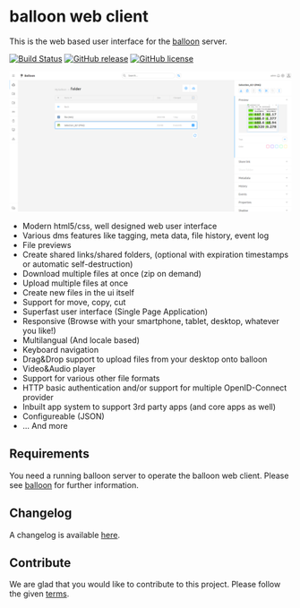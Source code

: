 # balloon web client

This is the web based user interface for the [balloon](https://github.com/gyselroth/balloon) server.

[![Build Status](https://travis-ci.org/gyselroth/balloon-client-web.svg)](https://travis-ci.org/gyselroth/balloon-client-web)
[![GitHub release](https://img.shields.io/github/release/gyselroth/balloon-client-web.svg)](https://github.com/gyselroth/balloon-client-web/releases)
[![GitHub license](https://img.shields.io/badge/license-GPL-blue.svg)](https://raw.githubusercontent.com/gyselroth/balloon-client-web/master/LICENSE)

<p align="center">
  <img src="https://raw.githubusercontent.com/gyselroth/balloon-screenshots/master/src/tree.png"/>
</p>

* Modern html5/css, well designed web user interface
* Various dms features like tagging, meta data, file history, event log
* File previews
* Create shared links/shared folders, (optional with expiration timestamps or automatic self-destruction)
* Download multiple files at once (zip on demand)
* Upload multiple files at once
* Create new files in the ui itself
* Support for move, copy, cut
* Superfast user interface (Single Page Application)
* Responsive (Browse with your smartphone, tablet, desktop, whatever you like!)
* Multilangual (And locale based)
* Keyboard navigation
* Drag&Drop support to upload files from your desktop onto balloon
* Video&Audio player
* Support for various other file formats
* HTTP basic authentication and/or support for multiple OpenID-Connect provider
* Inbuilt app system to support 3rd party apps (and core apps as well)
* Configureable (JSON)
* ... And more

## Requirements
You need a running balloon server to operate the balloon web client. Please see [balloon](https://github.com/gyselroth/balloon) for further information.

## Changelog
A changelog is available [here](https://github.com/gyselroth/balloon-client-web/blob/master/CHANGELOG.md).

## Contribute
We are glad that you would like to contribute to this project. Please follow the given [terms](https://github.com/gyselroth/balloon-client-web/blob/master/CONTRIBUTING.md).

